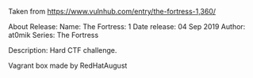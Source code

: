 Taken from https://www.vulnhub.com/entry/the-fortress-1,360/ 

About Release:
    Name: The Fortress: 1
    Date release: 04 Sep 2019
    Author: at0mik
    Series: The Fortress

Description:
    Hard CTF challenge.

Vagrant box made by RedHatAugust
